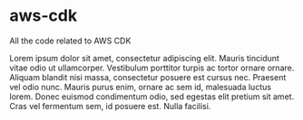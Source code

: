 # aws-cdk
All the code related to AWS CDK




Lorem ipsum dolor sit amet, consectetur adipiscing elit. Mauris tincidunt vitae odio ut ullamcorper. Vestibulum porttitor turpis ac tortor ornare ornare. Aliquam blandit nisi massa, consectetur posuere est cursus nec. Praesent vel odio nunc. Mauris purus enim, ornare ac sem id, malesuada luctus lorem. Donec euismod condimentum odio, sed egestas elit pretium sit amet. Cras vel fermentum sem, id posuere est. Nulla facilisi.
